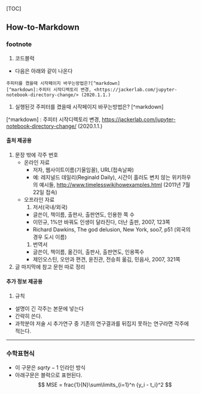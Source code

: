 [TOC]
## How-to-Markdown
### footnote
1. 코드블럭
- 다음은 아래와 같이 나온다
```
주피터를 켰을때 시작페이지 바꾸는방법은?[^markdown]
[^markdown]:주피터 시작디렉토리 변경, <https://jackerlab.com/jupyter-notebook-directory-change/> (2020.1.1.)
```
1. 실행된것
주피터를 켰을때 시작페이지 바꾸는방법은? [^markdown]

[^markdown] : 주피터 시작디렉토리 변경, <https://jackerlab.com/jupyter-notebook-directory-change/> (2020.1.1.)
#### 출처 제공용 
1. 문장 밖에 각주 번호
    - 온라인 자료
      - 저자, 웹사이트이름(기울임꼴), URL(접속날짜)
      - 예: 레지널드 데일리(Reginald Daily), 시간이 흘러도 변치 않는 위키하우의 예시들, http://www.timelesswikihowexamples.html (2011년 7월 22일 접속)
    - 오프라인 자료
      1. 저서(국내/외국)
        - 글쓴이, 책이름, 출판사, 출판연도, 인용한 쪽 수
        - 이민규, 1%만 바꿔도 인생이 달라진다, 더난 출판, 2007, 123쪽
        - Richard Dawkins, The god delusion, New York, soo7, p51 (외국의 경우 도시 이름)
      1. 번역서
        - 글쓴이, 책이름, 옮긴이, 출판사, 출판연도, 인용쪽수
        - 제인오스틴, 오만과 편견, 윤진관, 전승희 옮김, 민음사, 2007, 321쪽
1. 글 마지막에 참고 문헌 따로 정리
#### 추가 정보 제공용
1. 규칙
  - 설명이 긴 각주는 본문에 넣는다
  - 간략히 쓴다. 
  - 과학분야 저술 시 추가연구 중 기존의 연구결과를 뒤집지 못하는 연구라면 각주에 적는다.

- - - - -
### 수학표현식
- 이 구문은 $sqrt{{y-1}}$ 인라인 방식
- 아래구문은 블럭으로 표현된다.
$$
MSE = frac{1}{N}\sum\limits_{i=1}^n {y_i - t_i}^2
$$


